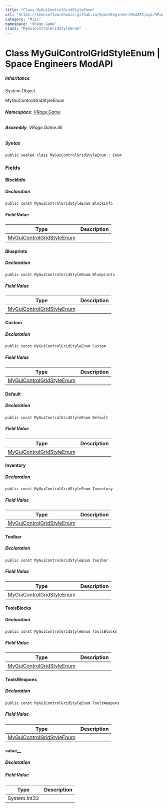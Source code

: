 ```yaml
---
title: "Class MyGuiControlGridStyleEnum"
url: "https://keensoftwarehouse.github.io/SpaceEngineersModAPI/api/VRage.Game.MyGuiControlGridStyleEnum.html"
category: "Misc"
namespace: "VRage.Game"
class: "MyGuiControlGridStyleEnum"
---
```


# Class MyGuiControlGridStyleEnum | Space Engineers ModAPI

##### Inheritance

System.Object

MyGuiControlGridStyleEnum

###### **Namespace**: [VRage.Game](https://keensoftwarehouse.github.io/SpaceEngineersModAPI/api/VRage.Game.html)

###### **Assembly**: VRage.Game.dll

##### Syntax

```
public sealed class MyGuiControlGridStyleEnum : Enum
```

### Fields

#### BlockInfo

##### Declaration

```
public const MyGuiControlGridStyleEnum BlockInfo
```

##### Field Value

| Type | Description |
| --- | --- |
| [MyGuiControlGridStyleEnum](https://keensoftwarehouse.github.io/SpaceEngineersModAPI/api/VRage.Game.MyGuiControlGridStyleEnum.html) |     |

#### Blueprints

##### Declaration

```
public const MyGuiControlGridStyleEnum Blueprints
```

##### Field Value

| Type | Description |
| --- | --- |
| [MyGuiControlGridStyleEnum](https://keensoftwarehouse.github.io/SpaceEngineersModAPI/api/VRage.Game.MyGuiControlGridStyleEnum.html) |     |

#### Custom

##### Declaration

```
public const MyGuiControlGridStyleEnum Custom
```

##### Field Value

| Type | Description |
| --- | --- |
| [MyGuiControlGridStyleEnum](https://keensoftwarehouse.github.io/SpaceEngineersModAPI/api/VRage.Game.MyGuiControlGridStyleEnum.html) |     |

#### Default

##### Declaration

```
public const MyGuiControlGridStyleEnum Default
```

##### Field Value

| Type | Description |
| --- | --- |
| [MyGuiControlGridStyleEnum](https://keensoftwarehouse.github.io/SpaceEngineersModAPI/api/VRage.Game.MyGuiControlGridStyleEnum.html) |     |

#### Inventory

##### Declaration

```
public const MyGuiControlGridStyleEnum Inventory
```

##### Field Value

| Type | Description |
| --- | --- |
| [MyGuiControlGridStyleEnum](https://keensoftwarehouse.github.io/SpaceEngineersModAPI/api/VRage.Game.MyGuiControlGridStyleEnum.html) |     |

#### Toolbar

##### Declaration

```
public const MyGuiControlGridStyleEnum Toolbar
```

##### Field Value

| Type | Description |
| --- | --- |
| [MyGuiControlGridStyleEnum](https://keensoftwarehouse.github.io/SpaceEngineersModAPI/api/VRage.Game.MyGuiControlGridStyleEnum.html) |     |

#### ToolsBlocks

##### Declaration

```
public const MyGuiControlGridStyleEnum ToolsBlocks
```

##### Field Value

| Type | Description |
| --- | --- |
| [MyGuiControlGridStyleEnum](https://keensoftwarehouse.github.io/SpaceEngineersModAPI/api/VRage.Game.MyGuiControlGridStyleEnum.html) |     |

#### ToolsWeapons

##### Declaration

```
public const MyGuiControlGridStyleEnum ToolsWeapons
```

##### Field Value

| Type | Description |
| --- | --- |
| [MyGuiControlGridStyleEnum](https://keensoftwarehouse.github.io/SpaceEngineersModAPI/api/VRage.Game.MyGuiControlGridStyleEnum.html) |     |

#### value\_\_

##### Declaration

##### Field Value

| Type | Description |
| --- | --- |
| System.Int32 |     |